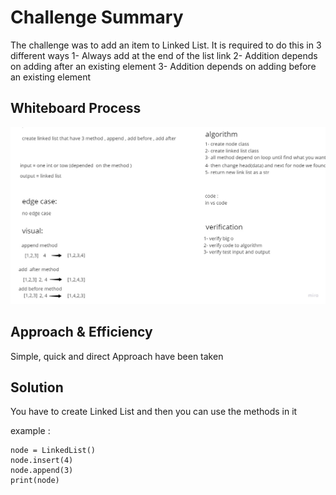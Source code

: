 # Challenge Summary
The challenge was to add an item to Linked List.
It is required to do this in 3 different ways
1- Always add at the end of the list link
2- Addition depends on adding after an existing element
3- Addition depends on adding before an existing element

## Whiteboard Process
![](linked_list.jpg)

## Approach & Efficiency
Simple, quick and direct Approach have been taken


## Solution
You have to create Linked List and then you can use the methods in it

example :

```
node = LinkedList()
node.insert(4)
node.append(3)
print(node)
```
